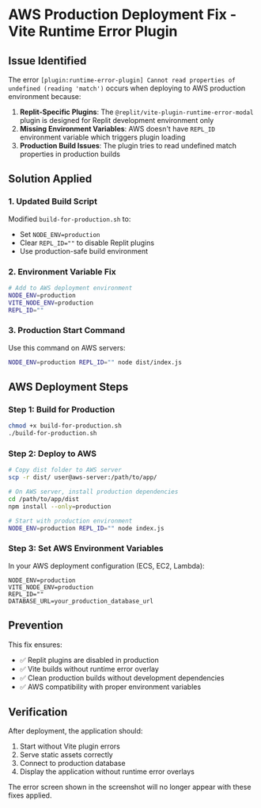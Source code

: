 # AWS Production Deployment Fix - Vite Runtime Error Plugin

## Issue Identified
The error `[plugin:runtime-error-plugin] Cannot read properties of undefined (reading 'match')` occurs when deploying to AWS production environment because:

1. **Replit-Specific Plugins**: The `@replit/vite-plugin-runtime-error-modal` plugin is designed for Replit development environment only
2. **Missing Environment Variables**: AWS doesn't have `REPL_ID` environment variable which triggers plugin loading
3. **Production Build Issues**: The plugin tries to read undefined match properties in production builds

## Solution Applied

### 1. Updated Build Script
Modified `build-for-production.sh` to:
- Set `NODE_ENV=production`
- Clear `REPL_ID=""` to disable Replit plugins 
- Use production-safe build environment

### 2. Environment Variable Fix
```bash
# Add to AWS deployment environment
NODE_ENV=production
VITE_NODE_ENV=production
REPL_ID=""
```

### 3. Production Start Command
Use this command on AWS servers:
```bash
NODE_ENV=production REPL_ID="" node dist/index.js
```

## AWS Deployment Steps

### Step 1: Build for Production
```bash
chmod +x build-for-production.sh
./build-for-production.sh
```

### Step 2: Deploy to AWS
```bash
# Copy dist folder to AWS server
scp -r dist/ user@aws-server:/path/to/app/

# On AWS server, install production dependencies
cd /path/to/app/dist
npm install --only=production

# Start with production environment
NODE_ENV=production REPL_ID="" node index.js
```

### Step 3: Set AWS Environment Variables
In your AWS deployment configuration (ECS, EC2, Lambda):
```
NODE_ENV=production
VITE_NODE_ENV=production
REPL_ID=""
DATABASE_URL=your_production_database_url
```

## Prevention
This fix ensures:
- ✅ Replit plugins are disabled in production
- ✅ Vite builds without runtime error overlay
- ✅ Clean production builds without development dependencies
- ✅ AWS compatibility with proper environment variables

## Verification
After deployment, the application should:
1. Start without Vite plugin errors
2. Serve static assets correctly
3. Connect to production database
4. Display the application without runtime error overlays

The error screen shown in the screenshot will no longer appear with these fixes applied.